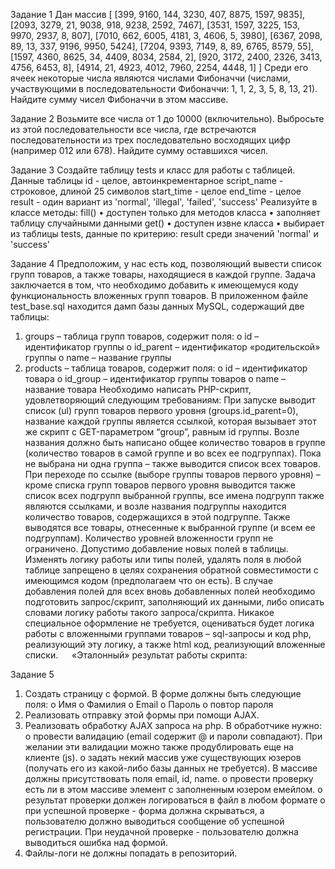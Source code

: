 Задание 1
Дан массив 
[
  [399, 9160, 144, 3230, 407, 8875, 1597, 9835], 
  [2093, 3279, 21, 9038, 918, 9238, 2592, 7467],
  [3531, 1597, 3225, 153, 9970, 2937, 8, 807],
  [7010, 662, 6005, 4181, 3, 4606, 5, 3980],
  [6367, 2098, 89, 13, 337, 9196, 9950, 5424],
  [7204, 9393, 7149, 8, 89, 6765, 8579, 55],
  [1597, 4360, 8625, 34, 4409, 8034, 2584, 2],
  [920, 3172, 2400, 2326, 3413, 4756, 6453, 8], 
  [4914, 21, 4923, 4012, 7960, 2254, 4448, 1]
]
Среди его ячеек некоторые числа являются числами Фибоначчи (числами, участвующими в последовательности Фибоначчи: 1, 1, 2, 3, 5, 8, 13, 21). Найдите сумму чисел Фибоначчи в этом массиве.

Задание 2
Возьмите все числа от 1 до 10000 (включительно). Выбросьте из этой последовательности все числа, где встречаются последовательности из трех последовательно восходящих цифр (например 012 или 678). Найдите сумму оставшихся чисел.

Задание 3
Создайте таблицу tests и класс для работы с таблицей.
Данные таблицы
id - целое, автоинкрементарное
script_name - 	строковое, длиной 25 символов
start_time - целое
end_time - целое
result - один вариант из 'normal', 'illegal', 'failed', 'success'
Реализуйте в классе методы:
fill()
•	доступен только для методов класса
•	заполняет таблицу случайными данными
get()
•	доступен извне класса
•	выбирает из таблицы tests, данные по критерию: result среди значений 'normal' и 'success'

Задание 4
Предположим, у нас есть код, позволяющий вывести список групп товаров, а также товары, находящиеся в каждой группе. Задача заключается в том, что необходимо добавить к имеющемуся коду функциональность вложенных групп товаров.
В приложенном файле test_base.sql находится дамп базы данных MySQL, содержащий две таблицы:
1.	groups – таблица групп товаров, содержит поля:
o	id – идентификатор группы
o	id_parent – идентификатор «родительской» группы
o	name – название группы
2.	products – таблица товаров, содержит поля:
o	id – идентификатор товара
o	id_group – идентификатор группы товаров
o	name – название товара
Необходимо написать PHP-скрипт, удовлетворяющий следующим требованиям:
При запуске выводит список (ul) групп товаров первого уровня (groups.id_parent=0), название каждой группы является ссылкой, которая вызывает этот же скрипт с GET-параметром “group”, равным id группы. Возле названия должно быть написано общее количество товаров в группе (количество товаров в самой группе и во всех ее подгруппах). Пока не выбрана ни одна группа – также выводится список всех товаров.
При переходе по ссылке (выборе группы товаров первого уровня) – кроме списка групп товаров первого уровня выводится также список всех подгрупп выбранной группы, все имена подгрупп также являются ссылками, и возле названия подгруппы находится количество товаров, содержащихся в этой подгруппе. Также выводятся все товары, отнесенные к выбранной группе (и всем ее подгруппам).
Количество уровней вложенности групп не ограничено.
Допустимо добавление новых полей в таблицы. Изменять логику работы или типы полей, удалять поля в любой таблице запрещено в целях сохранения обратной совместимости с имеющимся кодом (предполагаем что он есть). В случае добавления полей для всех вновь добавленных полей необходимо подготовить запрос/скрипт, заполняющий их данными, либо описать словами логику работы такого запроса/скрипта.
Никакое специальное оформление не требуется, оцениваться будет логика работы с вложенными группами товаров – sql-запросы и код php, реализующий эту логику, а также html код, реализующий вложенные списки.   
«Эталонный» результат работы скрипта:
   

Задание 5
1.	Создать страницу с формой. В форме должны быть следующие поля:
o	Имя
o	Фамилия
o	Email
o	Пароль
o	повтор пароля
2.	Реализовать отправку этой формы при помощи AJAX.
3.	Реализовать обработку AJAX запроса на php. В обработчике нужно:
o	провести валидацию (email содержит @ и пароли совпадают). При желании эти валидации можно также продублировать еще на клиенте (js).
o	задать некий массив уже существующих юзеров (получать его из какой-либо базы данных не требуется). В массиве должны присутствовать поля email, id, name.
o	провести проверку есть ли в этом массиве элемент с заполненным юзером емейлом.
o	результат проверки должен логироваться в файл в любом формате
o	при успешной проверке - форма должна скрываться, а пользователю должно выводиться сообщение об успешной регистрации. При неудачной проверке - пользователю должна выводиться ошибка над формой.
4.	Файлы-логи не должны попадать в репозиторий.

